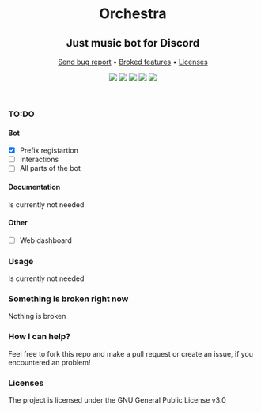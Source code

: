 <p align="center">
  <h1 align="center">Orchestra</h1>
</p>
<p align="center">
  <h2 align="center">Just music bot for Discord</h2>
</p>
<p align="center">
  <a href="https://github.com/Developers-of-Debilos-Empire/Orchestra/issues">Send bug report</a>
  •
  <a href="https://github.com/Developers-of-Debilos-Empire/Orchestra#something-is-broken-right-now">Broked features</a>
  •
  <a href="https://github.com/Developers-of-Debilos-Empire/Orchestra#licenses">Licenses</a>
</p>

<p align="center">
  <img src="https://img.shields.io/github/contributors/Developers-of-Debilos-Empire/Orchestra?style=for-the-badge"/>
  <img src="https://img.shields.io/github/forks/Developers-of-Debilos-Empire/Orchestra?style=for-the-badge"/>
  <img src="https://img.shields.io/github/watchers/Developers-of-Debilos-Empire/Orchestra?style=for-the-badge"/>
  <img src="https://img.shields.io/github/stars/Developers-of-Debilos-Empire/Orchestra?style=for-the-badge"/>
  <img src="https://img.shields.io/github/license/Developers-of-Debilos-Empire/Orchestra?style=for-the-badge"/>
</p>
<br />

### TO:DO
#### Bot
- [X] Prefix registartion 
- [ ] Interactions
- [ ] All parts of the bot

#### Documentation
Is currently not needed

#### Other
- [ ] Web dashboard

### Usage
Is currently not needed

### Something is broken right now
Nothing is broken

### How I can help?
Feel free to fork this repo and make a pull request or create an issue, if you encountered an problem!

### Licenses
The project is licensed under the GNU General Public License v3.0
